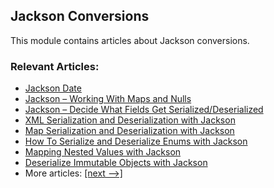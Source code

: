 ## Jackson Conversions

This module contains articles about Jackson conversions.

### Relevant Articles:
- [Jackson Date](https://www.baeldung.com/jackson-serialize-dates)
- [Jackson – Working With Maps and Nulls](https://www.baeldung.com/jackson-map-null-values-or-null-key)
- [Jackson – Decide What Fields Get Serialized/Deserialized](https://www.baeldung.com/jackson-field-serializable-deserializable-or-not)
- [XML Serialization and Deserialization with Jackson](https://www.baeldung.com/jackson-xml-serialization-and-deserialization)
- [Map Serialization and Deserialization with Jackson](https://www.baeldung.com/jackson-map)
- [How To Serialize and Deserialize Enums with Jackson](https://www.baeldung.com/jackson-serialize-enums)
- [Mapping Nested Values with Jackson](https://www.baeldung.com/jackson-nested-values)
- [Deserialize Immutable Objects with Jackson](https://www.baeldung.com/jackson-deserialize-immutable-objects)
- More articles: [[next -->]](../jackson-conversions-2)
